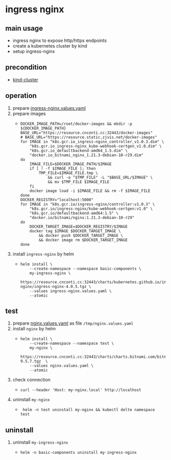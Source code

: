 # ingress nginx

## main usage
* ingress nginx to expose http/https endpoints
* create a kubernetes cluster by kind
* setup ingress-nginx

## precondition
* [kind-cluster](/basics/kubernetesernetes/kind-cluster.md)

## operation
1. prepare [ingress-nginx.values.yaml](resources/ingress-nginx.values.yaml.md)
3. prepare images
    * ```shell
      DOCKER_IMAGE_PATH=/root/docker-images && mkdir -p ${DOCKER_IMAGE_PATH}
      BASE_URL="https://resource.cnconti.cc:32443/docker-images"
      # BASE_URL="https://resource.static.zjvis.net/docker-images"
      for IMAGE in "k8s.gcr.io_ingress-nginx_controller_v1.0.3.dim" \
          "k8s.gcr.io_ingress-nginx_kube-webhook-certgen_v1.0.dim" \
          "k8s.gcr.io_defaultbackend-amd64_1.5.dim" \
          "docker.io_bitnami_nginx_1.21.3-debian-10-r29.dim"
      do
          IMAGE_FILE=$DOCKER_IMAGE_PATH/$IMAGE
          if [ ! -f $IMAGE_FILE ]; then
              TMP_FILE=$IMAGE_FILE.tmp \
                  && curl -o "$TMP_FILE" -L "$BASE_URL/$IMAGE" \
                  && mv $TMP_FILE $IMAGE_FILE
          fi
          docker image load -i $IMAGE_FILE && rm -f $IMAGE_FILE
      done
      DOCKER_REGISTRY="localhost:5000"
      for IMAGE in "k8s.gcr.io/ingress-nginx/controller:v1.0.3" \
          "k8s.gcr.io/ingress-nginx/kube-webhook-certgen:v1.0" \
          "k8s.gcr.io/defaultbackend-amd64:1.5" \
          "docker.io/bitnami/nginx:1.21.3-debian-10-r29"
      do
          DOCKER_TARGET_IMAGE=$DOCKER_REGISTRY/$IMAGE
          docker tag $IMAGE $DOCKER_TARGET_IMAGE \
              && docker push $DOCKER_TARGET_IMAGE \
              && docker image rm $DOCKER_TARGET_IMAGE
      done
      ```
4. install `ingress-nginx` by helm
    * ```shell
      helm install \
          --create-namespace --namespace basic-components \
          my-ingress-nginx \
          https://resource.cnconti.cc:32443/charts/kubernetes.github.io/ingress-nginx/ingress-nginx-4.0.5.tgz \
          --values ingress-nginx.values.yaml \
          --atomic
      ```

## test
1. prepare [nginx.values.yaml](resources/nginx.values.yaml) as file `/tmp/nginx.values.yaml`
2. install `nginx` by helm
    * ```shell
      helm install \
          --create-namespace --namespace test \
          my-nginx \
          https://resource.cnconti.cc:32443/charts/charts.bitnami.com/bitnami/nginx-9.5.7.tgz  \
          --values nginx.values.yaml \
          --atomic
      ```
3. check connection
    + ```shell
      curl --header 'Host: my-nginx.local' http://localhost
      ```
4. uninstall `my-nginx`
   * ```shell
      helm -n test uninstall my-nginx && kubectl delte namespace test
      ```

## uninstall
1. uninstall `my-ingress-nginx`
    * ```shell
      helm -n basic-components uninstall my-ingress-nginx
      ```
